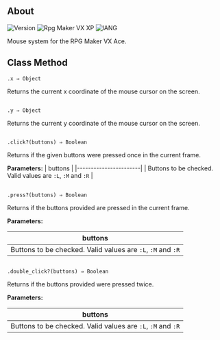 ## About
![Version](https://img.shields.io/badge/Version-%201.2-red?style=for-the-badge&logo=appveyo)
![Rpg Maker VX XP](https://img.shields.io/badge/RPG%20MAKER-%20VXA-red?style=for-the-badge&logo=appveyo)
![lANG](https://img.shields.io/badge/LANG-RUBY(%20RGSS%20)-red?style=for-the-badge&logo=appveyo)
<p>Mouse system for the RPG Maker VX Ace.</p>

## Class Method
```
.x ⇒ Object
```
Returns the current x coordinate of the mouse cursor on the screen.
##
```
.y ⇒ Object
```
Returns the current y coordinate of the mouse cursor on the screen.
##
```
.click?(buttons) ⇒ Boolean
```
Returns if the given buttons were pressed once in the current frame.

<b>Parameters:</b>
| buttons               |
|-----------------------|
| Buttons to be checked. Valid values are `:L`, `:M` and `:R` |
## 
```
.press?(buttons) ⇒ Boolean
```
Returns if the buttons provided are pressed in the current frame.

<b>Parameters:</b>

| buttons               |
|-----------------------|
| Buttons to be checked. Valid values are `:L`, `:M` and `:R` |
## 
```
.double_click?(buttons) ⇒ Boolean
```
Returns if the buttons provided were pressed twice.

<b>Parameters:</b>

| buttons               |
|-----------------------|
| Buttons to be checked. Valid values are `:L`, `:M` and `:R` |
